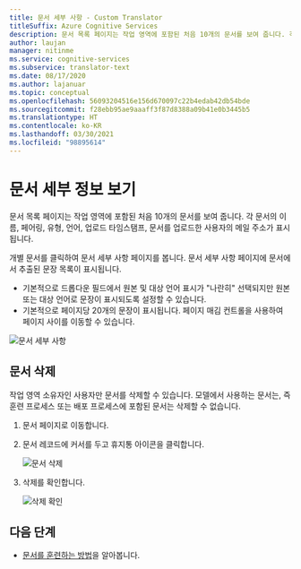 ```yaml
---
title: 문서 세부 사항 - Custom Translator
titleSuffix: Azure Cognitive Services
description: 문서 목록 페이지는 작업 영역에 포함된 처음 10개의 문서를 보여 줍니다. 각 문서의 이름, 페어링, 유형, 언어, 업로드 타임스탬프, 문서를 업로드한 사용자의 메일 주소가 표시됩니다.
author: laujan
manager: nitinme
ms.service: cognitive-services
ms.subservice: translator-text
ms.date: 08/17/2020
ms.author: lajanuar
ms.topic: conceptual
ms.openlocfilehash: 56093204516e156d670097c22b4edab42db54bde
ms.sourcegitcommit: f28ebb95ae9aaaff3f87d8388a09b41e0b3445b5
ms.translationtype: HT
ms.contentlocale: ko-KR
ms.lasthandoff: 03/30/2021
ms.locfileid: "98895614"
---
```

# <a name="view-document-details"></a>문서 세부 정보 보기

문서 목록 페이지는 작업 영역에 포함된 처음 10개의 문서를 보여 줍니다. 각 문서의 이름, 페어링, 유형, 언어, 업로드 타임스탬프, 문서를 업로드한 사용자의 메일 주소가 표시됩니다.

개별 문서를 클릭하여 문서 세부 사항 페이지를 봅니다. 문서 세부 사항 페이지에 문서에서 추출된 문장 목록이 표시됩니다.

- 기본적으로 드롭다운 필드에서 원본 및 대상 언어 표시가 "나란히" 선택되지만 원본 또는 대상 언어로 문장이 표시되도록 설정할 수 있습니다.
- 기본적으로 페이지당 20개의 문장이 표시됩니다. 페이지 매김 컨트롤을 사용하여 페이지 사이를 이동할 수 있습니다.

![문서 세부 사항](media/how-to/how-to-view-document-details.png)

## <a name="delete-a-document"></a>문서 삭제

작업 영역 소유자인 사용자만 문서를 삭제할 수 있습니다. 모델에서 사용하는 문서는, 즉 훈련 프로세스 또는 배포 프로세스에 포함된 문서는 삭제할 수 없습니다.

1. 문서 페이지로 이동합니다.
2. 문서 레코드에 커서를 두고 휴지통 아이콘을 클릭합니다.

    ![문서 삭제](media/how-to/how-to-delete-document-1.png)

3. 삭제를 확인합니다.

    ![삭제 확인](media/how-to/how-to-delete-document-confirm.png)

## <a name="next-steps"></a>다음 단계

- [문서를 훈련하는 방법](how-to-train-model.md)을 알아봅니다.
